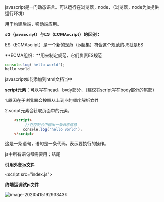 javascript是一门动态语言。可以运行在浏览器，node，（浏览器，node为js提供运行环境）

用于构建后端，移动端应用。

**JS（javascript）与ES（ECMAscript）的区别：**

ES（ECMAscript）是一个新的规范（js超集）符合这个规范的JS就是ES

**ECMA组织：**用来制定规范，它们负责ES规范

```js
console.log('hello world');
hello world

```



javascript如何添加到html文档当中

**script元素**：可以写在head，body部分，（建议将script写在body部分的尾部）

1.原因在于浏览器会按照从上到小的顺序解析文件

2.script元素会获取页面中的元素，

```html
    <script>
         //在控制台中输出一条日志信息
        console.log('hello world');
    </script>
```

这是一条语句，语句是一条代码，表示要执行的操作。

js中所有语句都需要用；结尾

**引用外部js文件**

<script src="index.js"></script>

**终端运调试js文件**

![image-20210415192933436](C:\Users\PAN\AppData\Roaming\Typora\typora-user-images\image-20210415192933436.png)



